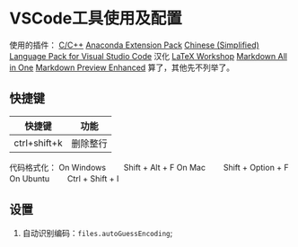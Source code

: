 # VSCode工具使用及配置

使用的插件：
[C/C++]([https://link](https://marketplace.visualstudio.com/items?itemName=ms-vscode.cpptools))
[Anaconda Extension Pack](https://marketplace.visualstudio.com/items?itemName=ms-python.anaconda-extension-pack)
[Chinese (Simplified) Language Pack for Visual Studio Code](https://marketplace.visualstudio.com/items?itemName=MS-CEINTL.vscode-language-pack-zh-hans) 汉化
[LaTeX Workshop](https://marketplace.visualstudio.com/items?itemName=James-Yu.latex-workshop)
[Markdown All in One](https://marketplace.visualstudio.com/items?itemName=yzhang.markdown-all-in-one)
[Markdown Preview Enhanced](https://marketplace.visualstudio.com/items?itemName=shd101wyy.markdown-preview-enhanced)
算了，其他先不列举了。

## 快捷键

| 快捷键       | 功能     |
| ------------ | -------- |
| ctrl+shift+k | 删除整行 |

代码格式化：
On Windows 　　Shift + Alt + F
On Mac 　　Shift + Option + F
On Ubuntu　　 Ctrl + Shift + I

## 设置

1. 自动识别编码：`files.autoGuessEncoding`;
